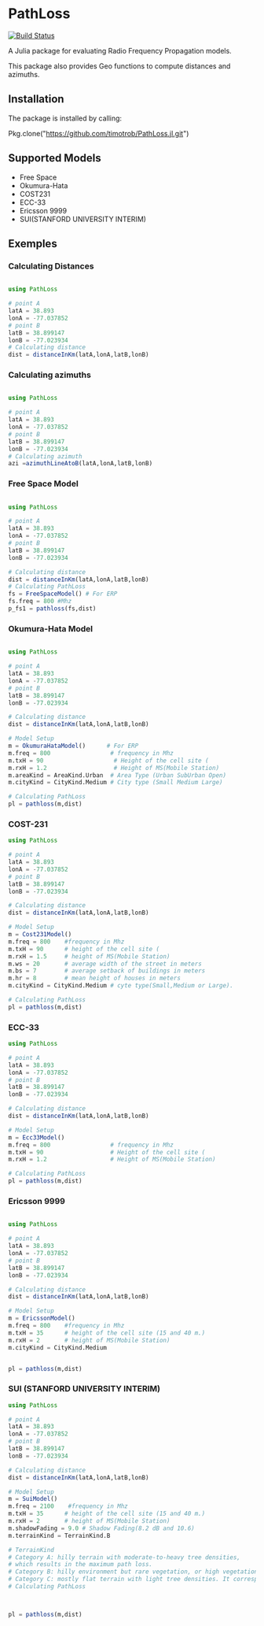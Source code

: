 # PathLoss



[![Build Status](https://travis-ci.org/timotrob/PathLoss.jl.svg?branch=master)](https://travis-ci.org/timotrob/PathLoss.jl)

A Julia package for evaluating Radio Frequency Propagation models.

This package also provides Geo functions to compute distances and azimuths.

## Installation

The package is installed by calling:

Pkg.clone("https://github.com/timotrob/PathLoss.jl.git")

## Supported Models

- Free Space
- Okumura-Hata
- COST231
- ECC-33
- Ericsson 9999
- SUI(STANFORD UNIVERSITY INTERIM)

## Exemples

### Calculating Distances

```julia

using PathLoss

# point A
latA = 38.893
lonA = -77.037852
# point B
latB = 38.899147
lonB = -77.023934
# Calculating distance
dist = distanceInKm(latA,lonA,latB,lonB)

```

### Calculating azimuths

```julia

using PathLoss

# point A
latA = 38.893
lonA = -77.037852
# point B
latB = 38.899147
lonB = -77.023934
# Calculating azimuth
azi =azimuthLineAtoB(latA,lonA,latB,lonB)

```

### Free Space Model


```julia

using PathLoss

# point A
latA = 38.893
lonA = -77.037852
# point B
latB = 38.899147
lonB = -77.023934

# Calculating distance
dist = distanceInKm(latA,lonA,latB,lonB)
# Calculating PathLoss
fs = FreeSpaceModel() # For ERP
fs.freq = 800 #Mhz
p_fs1 = pathloss(fs,dist)

```

### Okumura-Hata Model

```julia

using PathLoss

# point A
latA = 38.893
lonA = -77.037852
# point B
latB = 38.899147
lonB = -77.023934

# Calculating distance
dist = distanceInKm(latA,lonA,latB,lonB)

# Model Setup
m = OkumuraHataModel()      # For ERP
m.freq = 800                 # frequency in Mhz
m.txH = 90                    # Height of the cell site (
m.rxH = 1.2                   # Height of MS(Mobile Station)
m.areaKind = AreaKind.Urban  # Area Type (Urban SubUrban Open)
m.cityKind = CityKind.Medium # City type (Small Medium Large)

# Calculating PathLoss
pl = pathloss(m,dist)

```

### COST-231

```julia
using PathLoss

# point A
latA = 38.893
lonA = -77.037852
# point B
latB = 38.899147
lonB = -77.023934

# Calculating distance
dist = distanceInKm(latA,lonA,latB,lonB)

# Model Setup
m = Cost231Model()    
m.freq = 800    #frequency in Mhz
m.txH = 90      # height of the cell site (
m.rxH = 1.5     # height of MS(Mobile Station)
m.ws = 20       # average width of the street in meters
m.bs = 7        # average setback of buildings in meters
m.hr = 8        # mean height of houses in meters
m.cityKind = CityKind.Medium # cyte type(Small,Medium or Large).

# Calculating PathLoss
pl = pathloss(m,dist)
```


### ECC-33

```julia
using PathLoss

# point A
latA = 38.893
lonA = -77.037852
# point B
latB = 38.899147
lonB = -77.023934

# Calculating distance
dist = distanceInKm(latA,lonA,latB,lonB)

# Model Setup
m = Ecc33Model()     
m.freq = 800                 # frequency in Mhz
m.txH = 90                   # Height of the cell site (
m.rxH = 1.2                  # Height of MS(Mobile Station)

# Calculating PathLoss
pl = pathloss(m,dist)
```


### Ericsson 9999

```julia

using PathLoss

# point A
latA = 38.893
lonA = -77.037852
# point B
latB = 38.899147
lonB = -77.023934

# Calculating distance
dist = distanceInKm(latA,lonA,latB,lonB)

# Model Setup
m = EricssonModel()   
m.freq = 800    #frequency in Mhz
m.txH = 35      # height of the cell site (15 and 40 m.)
m.rxH = 2       # height of MS(Mobile Station)
m.cityKind = CityKind.Medium


pl = pathloss(m,dist)

```


### SUI (STANFORD UNIVERSITY INTERIM)

```julia
using PathLoss

# point A
latA = 38.893
lonA = -77.037852
# point B
latB = 38.899147
lonB = -77.023934

# Calculating distance
dist = distanceInKm(latA,lonA,latB,lonB)

# Model Setup
m = SuiModel()   
m.freq = 2100    #frequency in Mhz
m.txH = 35      # height of the cell site (15 and 40 m.)
m.rxH = 2       # height of MS(Mobile Station)
m.shadowFading = 9.0 # Shadow Fading(8.2 dB and 10.6)
m.terrainKind = TerrainKind.B

# TerrainKind
# Category A: hilly terrain with moderate-to-heavy tree densities,
# which results in the maximum path loss.
# Category B: hilly environment but rare vegetation, or high vegetation but flat terrain. Intermediate path loss condition is typical of this category.
# Category C: mostly flat terrain with light tree densities. It corresponds to minimum path loss conditions
# Calculating PathLoss



pl = pathloss(m,dist)

```
